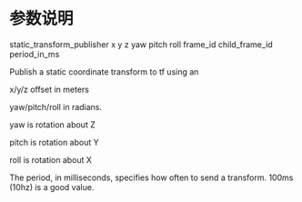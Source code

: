 # 参数说明

static_transform_publisher x y z yaw pitch roll frame_id child_frame_id period_in_ms

Publish a static coordinate transform to tf using an 

x/y/z offset in meters 

yaw/pitch/roll in radians. 

yaw is rotation about Z

pitch is rotation about Y

roll is rotation about X

The period, in milliseconds, specifies how often to send a transform. 100ms (10hz) is a good value.